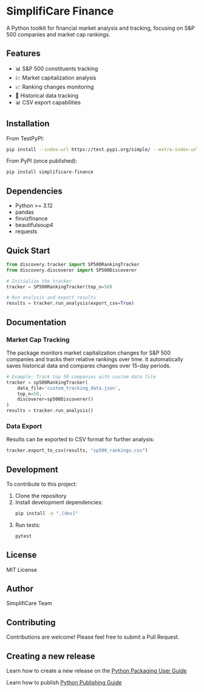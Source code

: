 # SimplifiCare Finance

A Python toolkit for financial market analysis and tracking, focusing on S&P 500 companies and market cap rankings.

## Features

- 📊 S&P 500 constituents tracking
- 💹 Market capitalization analysis
- 📈 Ranking changes monitoring
- 📑 Historical data tracking
- 📊 CSV export capabilities

## Installation

From TestPyPI:
```bash
pip install --index-url https://test.pypi.org/simple/ --extra-index-url https://pypi.org/simple simplificare-finance==0.1.3
```

From PyPI (once published):
```bash
pip install simplificare-finance
```

## Dependencies

- Python >= 3.12
- pandas
- finvizfinance
- beautifulsoup4
- requests

## Quick Start

```python
from discovery.tracker import SP500RankingTracker
from discovery.discoverer import SP500Discoverer

# Initialize the tracker
tracker = SP500RankingTracker(top_n=50)

# Run analysis and export results
results = tracker.run_analysis(export_csv=True)
```

## Documentation

### Market Cap Tracking

The package monitors market capitalization changes for S&P 500 companies and tracks their relative rankings over time. It automatically saves historical data and compares changes over 15-day periods.

```python
# Example: Track top 50 companies with custom data file
tracker = sp500RankingTracker(
    data_file='custom_tracking_data.json',
    top_n=50,
    discoverer=sp500Discoverer()
)
results = tracker.run_analysis()
```

### Data Export

Results can be exported to CSV format for further analysis:

```python
tracker.export_to_csv(results, "sp500_rankings.csv")
```

## Development

To contribute to this project:

1. Clone the repository
2. Install development dependencies:
   ```bash
   pip install -e ".[dev]"
   ```
3. Run tests:
   ```bash
   pytest
   ```

## License

MIT License

## Author

SimplifiCare Team

## Contributing

Contributions are welcome! Please feel free to submit a Pull Request.


## Creating a new release

Learn how to create a new release on the <a href="https://packaging.python.org/guides/section-build-and-publish/" title="External link" target="_blank" rel="noopener">Python Packaging User Guide</a>

Learn how to publish <a href="https://packaging.python.org/en/latest/tutorials/packaging-projects/" title="External link" target="_blank" rel="noopener">Python Publishing Guide</a>

